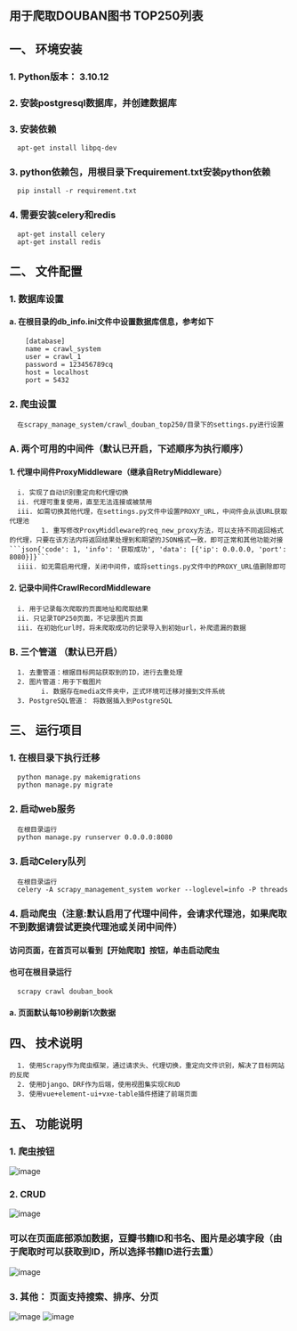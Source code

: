 ## 用于爬取DOUBAN图书 TOP250列表
## 一、 环境安装
### 1. Python版本： 3.10.12   
### 2. 安装postgresql数据库，并创建数据库
### 3. 安装依赖
      apt-get install libpq-dev
### 3. python依赖包，用根目录下requirement.txt安装python依赖
      pip install -r requirement.txt
### 4. 需要安装celery和redis
      apt-get install celery
      apt-get install redis
## 二、 文件配置
### 1. 数据库设置
#### a. 在根目录的db_info.ini文件中设置数据库信息，参考如下
        [database]
        name = crawl_system
        user = crawl_1
        password = 123456789cq
        host = localhost
        port = 5432
### 2. 爬虫设置
      在scrapy_manage_system/crawl_douban_top250/目录下的settings.py进行设置
### A. 两个可用的中间件（默认已开启，下述顺序为执行顺序）
#### 1.  代理中间件ProxyMiddleware（继承自RetryMiddleware）
      i. 实现了自动识别重定向和代理切换
      ii. 代理可重复使用，直至无法连接或被禁用
      iii. 如需切换其他代理，在settings.py文件中设置PROXY_URL，中间件会从该URL获取代理池
            1. 重写修改ProxyMiddleware的req_new_proxy方法，可以支持不同返回格式的代理，只要在该方法内将返回结果处理到和期望的JSON格式一致，即可正常和其他功能对接```json{'code': 1, 'info': '获取成功', 'data': [{'ip': 0.0.0.0, 'port': 8080}]}```
      iiii. 如无需启用代理，关闭中间件，或将settings.py文件中的PROXY_URL值删除即可
#### 2.  记录中间件CrawlRecordMiddleware
      i. 用于记录每次爬取的页面地址和爬取结果
      ii. 只记录TOP250页面，不记录图片页面
      iii. 在初始化url时，将未爬取成功的记录导入到初始url，补爬遗漏的数据
### B. 三个管道 （默认已开启）
      1. 去重管道：根据目标网站获取到的ID，进行去重处理
      2. 图片管道：用于下载图片
            i. 数据存在media文件夹中，正式环境可迁移对接到文件系统
      3. PostgreSQL管道： 将数据插入到PostgreSQL
## 三、 运行项目
### 1. 在根目录下执行迁移
      python manage.py makemigrations
      python manage.py migrate
### 2. 启动web服务
      在根目录运行 
      python manage.py runserver 0.0.0.0:8080
### 3. 启动Celery队列
      在根目录运行
      celery -A scrapy_management_system worker --loglevel=info -P threads
### 4. 启动爬虫（注意:默认启用了代理中间件，会请求代理池，如果爬取不到数据请尝试更换代理池或关闭中间件）
#### 访问页面，在首页可以看到【开始爬取】按钮，单击启动爬虫
#### 也可在根目录运行
      scrapy crawl douban_book
#### a. 页面默认每10秒刷新1次数据
## 四、 技术说明
      1. 使用Scrapy作为爬虫框架，通过请求头、代理切换，重定向文件识别，解决了目标网站的反爬
      2. 使用Django、DRF作为后端，使用视图集实现CRUD
      3. 使用vue+element-ui+vxe-table插件搭建了前端页面
## 五、 功能说明
### 1. 爬虫按钮
![image](https://github.com/Zebist/scrapy_manage_system/assets/31758228/5399a4c1-a2cd-4970-8d0f-18e348a7ddfe)

### 2. CRUD
![image](https://github.com/Zebist/scrapy_manage_system/assets/31758228/3ad02f6e-a427-486d-a4d3-aa9b112a7244)

### 可以在页面底部添加数据，豆瓣书籍ID和书名、图片是必填字段（由于爬取时可以获取到ID，所以选择书籍ID进行去重）
![image](https://github.com/Zebist/scrapy_manage_system/assets/31758228/4419699f-cc55-4517-b294-b568a22120cd)

### 3. 其他： 页面支持搜索、排序、分页
![image](https://github.com/Zebist/scrapy_manage_system/assets/31758228/e062086e-7ecd-44c9-a024-9f9db5b25061)
![image](https://github.com/Zebist/scrapy_manage_system/assets/31758228/3be3144b-52eb-4347-bcca-1e7f6cddfed6)



        
       

